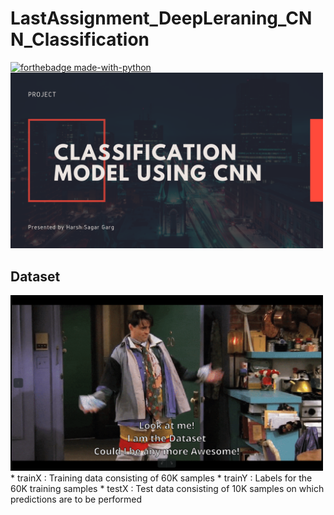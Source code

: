 # LastAssignment_DeepLeraning_CNN_Classification
[![forthebadge made-with-python](http://ForTheBadge.com/images/badges/made-with-python.svg)](https://www.python.org/)
<br>
<img src="images1/1.png" width="500">

## Dataset
<img src="images1/6.png" width="500" />
* trainX : Training data consisting of 60K samples
* trainY : Labels for the 60K training samples
* testX  : Test data consisting of 10K samples on which predictions are to be performed
